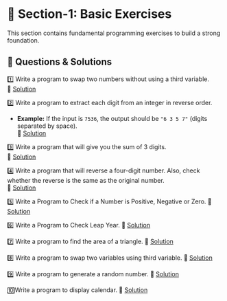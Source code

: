 # 📝 Section-1: Basic Exercises  

This section contains fundamental programming exercises to build a strong foundation.  

## 📌 Questions & Solutions  

1️⃣ Write a program to swap two numbers without using a third variable.  
🔗 [Solution](swap_numbers.py)  

2️⃣ Write a program to extract each digit from an integer in reverse order.  
   - **Example:** If the input is `7536`, the output should be `"6 3 5 7"` (digits separated by space).  
🔗 [Solution](reverse_digits.py)  

3️⃣ Write a program that will give you the sum of 3 digits.  
🔗 [Solution](sum_three_digits.py)

4️⃣ Write a program that will reverse a four-digit number. Also, check whether the reverse is the same as the original number.  
🔗 [Solution](reverse_check.py)  

5️⃣ Write a Program to Check if a Number is Positive, Negative or Zero.
🔗 [Solution](check_number.py)  

6️⃣ Write a Program to Check Leap Year.
🔗 [Solution](check_leap_year.py)  

7️⃣ Write a program to find the area of a triangle.
🔗 [Solution](traingle_area.py)  

8️⃣ Write a program to swap two variables using third variable.
🔗 [Solution](swap_using_third.py)  

9️⃣ Write a program to generate a random number.
🔗 [Solution](generate_random.py)  

🔟Write a program to display calendar.
🔗 [Solution](display_calendar.py)  